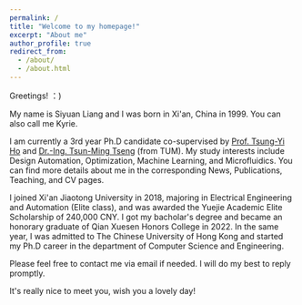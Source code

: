 ```yaml
---
permalink: /
title: "Welcome to my homepage!"
excerpt: "About me"
author_profile: true
redirect_from: 
  - /about/
  - /about.html
---
```


Greetings! ：)

My name is Siyuan Liang and I was born in Xi'an, China in 1999. You can also call me Kyrie.

I am currently a 3rd year Ph.D candidate co-supervised by <a href="https://tsungyiho.github.io">Prof. Tsung-Yi Ho</a> and <a href="https://www.ce.cit.tum.de/en/eda/persons/tsun-ming-tseng">Dr.-Ing. Tsun-Ming Tseng</a> (from TUM). My study interests include Design Automation, Optimization, Machine Learning, and Microfluidics. You can find more details about me in the corresponding News, Publications, Teaching, and CV pages.

I joined Xi'an Jiaotong University in 2018, majoring in Electrical Engineering and Automation (Elite class), and was awarded the Yuejie Academic Elite Scholarship of 240,000 CNY. I got my bacholar's degree and became an honorary graduate of Qian Xuesen Honors College in 2022. In the same year, I was admitted to The Chinese University of Hong Kong and started my Ph.D career in the department of Computer Science and Engineering.

Please feel free to contact me via email if needed. I will do my best to reply promptly.

It's really nice to meet you, wish you a lovely day!



<body>
<script type='text/javascript' id='clustrmaps' src='//cdn.clustrmaps.com/map_v2.js?cl=ffffff&w=600&t=tt&d=3hYg96CqA8tHVFDAUu79fnP_Kxf-pWJg6j4naqdR5S0'></script>
</body>
